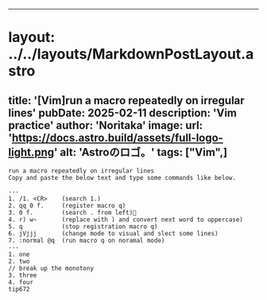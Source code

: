 
---
# layout: ../../layouts/MarkdownPostLayout.astro
title: '[Vim]run a macro repeatedly on irregular lines'
pubDate: 2025-02-11
description: 'Vim practice'
author: 'Noritaka'
image:
    url: 'https://docs.astro.build/assets/full-logo-light.png'
    alt: 'Astroのロゴ。'
tags: ["Vim",]
---


```
run a macro repeatedly on irregular lines
Copy and paste the below text and type some commands like below.

---
1. /1. <CR>    (search 1.)
2. qq 0 f.     (register macro q)
3. 0 f.        (search . from left)
4. r) w~       (replace with ) and convert next word to uppercase)
5. q           (stop registration macro q)
6. jVjjj       (change mode to visual and slect some lines)
7. :normal @q  (run macro q on noramal mode)
---
1. one
2. two
// break up the monotony
3. three
4. four
tip672
```
